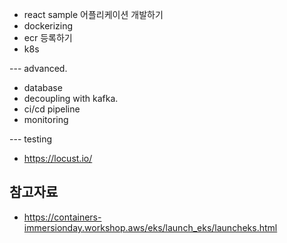 * react sample 어플리케이션 개발하기
* dockerizing
* ecr 등록하기
* k8s 

--- advanced.
* database 
* decoupling with kafka.
* ci/cd pipeline
* monitoring


--- testing

* https://locust.io/




## 참고자료 ##

* https://containers-immersionday.workshop.aws/eks/launch_eks/launcheks.html
